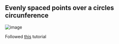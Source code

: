 ## Evenly spaced points over a circles circunference

![image](https://user-images.githubusercontent.com/43304616/148159647-cc7a2c15-9519-4705-894f-879b5d2596f5.png)

Followed [this](https://www.alpharithms.com/evenly-spacing-objects-around-a-circle-in-p5js-processing-180222/) tutorial
